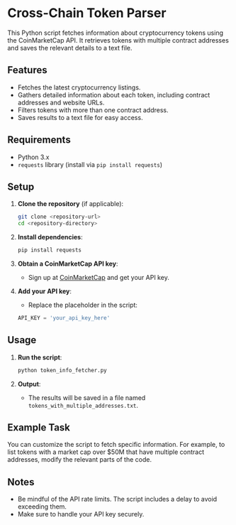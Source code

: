 # Cross-Chain Token Parser

This Python script fetches information about cryptocurrency tokens using the CoinMarketCap API. It retrieves tokens with multiple contract addresses and saves the relevant details to a text file.

## Features

- Fetches the latest cryptocurrency listings.
- Gathers detailed information about each token, including contract addresses and website URLs.
- Filters tokens with more than one contract address.
- Saves results to a text file for easy access.

## Requirements

- Python 3.x
- `requests` library (install via `pip install requests`)

## Setup

1. **Clone the repository** (if applicable):
   ```bash
   git clone <repository-url>
   cd <repository-directory>
   ```

2. **Install dependencies**:
   ```bash
   pip install requests
   ```

3. **Obtain a CoinMarketCap API key**:
   - Sign up at [CoinMarketCap](https://coinmarketcap.com/) and get your API key.

4. **Add your API key**:
   - Replace the placeholder in the script:
   ```python
   API_KEY = 'your_api_key_here'
   ```

## Usage

1. **Run the script**:
   ```bash
   python token_info_fetcher.py
   ```

2. **Output**:
   - The results will be saved in a file named `tokens_with_multiple_addresses.txt`.

## Example Task

You can customize the script to fetch specific information. For example, to list tokens with a market cap over $50M that have multiple contract addresses, modify the relevant parts of the code.

## Notes

- Be mindful of the API rate limits. The script includes a delay to avoid exceeding them.
- Make sure to handle your API key securely.
